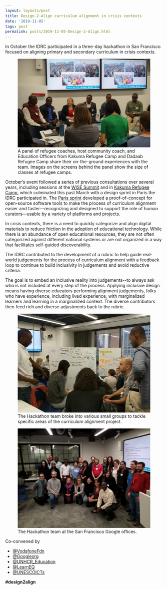 ```yaml
---
layout: layouts/post
title: Design-2-Align curriculum alignment in crisis contexts
date: '2019-11-05'
tags: post
permalink: posts/2019-11-05-Design-2-Align.html
---
```

<p>
                    In October the IDRC participated in a three-day hackathon in San Francisco focused on aligning
                    primary and secondary curriculum in crisis contexts.
                </p>
                <figure>
                    <img src="images/Design-2-Align_panel.png"
                         alt="Two large TV screens on a wall behind a panel of five guests and one moderator in a small meeting room. TV screens show three images of large crowded refugee camp classrooms both indoors and outdoors.">
                    <figcaption>
                        A panel of refugee coaches, host community coach, and Education Officers from Kakuma Refugee
                        Camp and Dadaab Refugee Camp share their on-the-ground experiences with the team. Images on the
                        screens behind the panel show the size of classes at refugee camps.
                    </figcaption>
                </figure>
                <p>
                    October’s event followed a series of previous consultations over several years, including sessions
                    at the <a href="https://www.wise-qatar.org">WISE Summit</a> and in
                    <a href="https://www.unhcr.org/ke/kakuma-refugee-camp">Kakuma Refugee Camp</a>, which culminated
                    this past March with a design sprint in Paris the IDRC participated in. The
                    <a href="https://blog.learningequality.org/report-release-design-sprint-on-curriculum-alignment-in-crisis-contexts-57eb717b9e7e">Paris sprint</a>
                    developed a proof-of-concept for open-source software tools to make the process of curriculum
                    alignment easier and faster—recognizing and designed to support the role of human curators—usable by
                    a variety of platforms and projects.
                </p>
                <p>
                    In crisis contexts, there is a need to quickly categorize and align digital materials to reduce
                    friction in the adoption of educational technology. While there is an abundance of open educational
                    resources, they are not often categorized against different national systems or are not organized in
                    a way that facilitates self-guided discoverability.
                </p>
                <p>
                    The IDRC contributed to the development of a rubric to help guide real-world judgements for the
                    process of curriculum alignment with a feedback loop to continue to build inclusivity in judgements
                    and avoid reductive criteria.
                </p>
                <p>
                    The goal is to embed an inclusive reality into judgements--to always ask who is not included at
                    every step of the process. Applying inclusive design means having diverse educators performing
                    alignment judgements, folks who have experience, including lived experience, with marginalized
                    learners and learning in a marginalized context. The diverse contributors then feed rich and diverse
                    adjustments back to the rubric.
                </p>
                <figure>
                    <img src="images/Design-2-Align_activity.png"
                         alt="Several people sitting on chairs, on the floor and standing while interacting with two whiteboards filled with writing and coloured sticky notes.">
                    <figcaption>
                        The Hackathon team broke into various small groups to tackle specific areas of the curriculum
                        alignment project.
                    </figcaption>
                </figure>
                <figure>
                    <img src="images/Design-2-Align_team.png"
                         alt="Group portrait of some of the participants in the hackathon. There are approximately 25 people standing and kneeling in casual poses.">
                    <figcaption>
                        The Hackathon team at the San Francisco Google offices.
                    </figcaption>
                </figure>
                <span>Co-convened by</span>
                <ul class="floe-news-inlineList">
                    <li>
                        <a href="https://twitter.com/vodafonefdn">@VodafoneFdn</a>
                    </li>
                    <li>
                        <a href="https://twitter.com/Googleorg">@Googleorg</a>
                    </li>
                    <li>
                        <a href="https://twitter.com/UNHCR_Education">@UNHCR_Education</a>
                    </li>
                    <li>
                        <a href="https://twitter.com/LearnEQ">@LearnEQ</a>
                    </li>
                    <li>
                        <a href="https://twitter.com/UNESCOICTs">@UNESCOICTs</a>
                    </li>
                </ul>
                <p>
                    <strong>#design2align</strong>
                </p>
         
